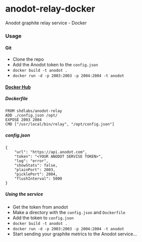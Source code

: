 anodot-relay-docker
===================

Anodot graphite relay service - Docker 

### Usage

#### Git

- Clone the repo
- Add the Anodot token to the `config.json`  
- `docker build -t anodot .`
- `docker run -d -p 2003:2003 -p 2004:2004 -t anodot`

#### [Docker Hub](https://registry.hub.docker.com/u/shdlabs/anodot-relay/) 

##### Dockerfile
```
FROM shdlabs/anodot-relay 
ADD ./config.json /opt/
EXPOSE 2003 2004
CMD ["/usr/local/bin/relay", "/opt/config.json"]
```

##### config.json
```
{
    "url": "https://api.anodot.com",
    "token": "<YOUR ANODOT SERVISE TOKEN>",
    "log": "error",
    "showStats": false,
    "plainPort": 2003,
    "picklePort": 2004,
    "flushInterval": 5000
}
```

##### Using the service 
- Get the token from anodot
- Make a directory with the `config.json` and `Dockerfile`
- Add the token to `config.json` 
-  `docker build -t anodot .` 
- `docker run -d -p 2003:2003 -p 2004:2004 -t anodot`
- Start sending your graphite metrics to the Anodot service...

